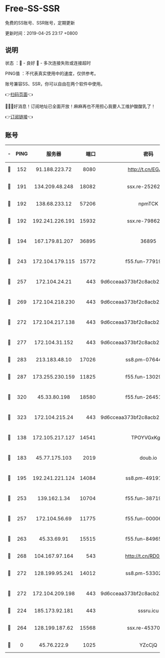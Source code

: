 # Free-SS-SSR

免费的SS账号、SSR账号，定期更新

更新时间：2019-04-25 23:17 +0800

## 说明

状态     ：🙂 - 良好 🙁 - 多次连接失败或连接超时

PING值   ：不代表真实使用中的速度，仅供参考。

账号兼容SS、SSR，你可以自由在两个软件中使用。

👉[扫码页面](https://liesauer.github.io/Free-SS-SSR/)👈

🎉🎉🎉好消息！订阅地址已全面开放！麻麻再也不用担心我要人工维护酸酸乳了！

👉[订阅链接](https://www.liesauer.net/yogurt/subscribe?ACCESS_TOKEN=DAYxR3mMaZAsaqUb)👈

## 账号

|-|PING|服务器|端口|密码|加密方式|区域|
|:----:|:----:|:-----:|-----:|:----:|:----:|:----:|
|🙂|152|91.188.223.72|8080|http://t.cn/EGJIyrl|rc4-md5|RU|
|🙂|191|134.209.48.248|18082|ssx.re-25262818|aes-256-cfb|US|
|🙂|192|138.68.233.12|57206|npmTCK|rc4-md5|US|
|🙂|192|192.241.226.191|15932|ssx.re-79862247|aes-256-cfb|US|
|🙂|194|167.179.81.207|36895|36895|aes-256-cfb|JP|
|🙂|243|172.104.179.115|15772|f55.fun-77919425|aes-256-cfb|SG|
|🙂|257|172.104.24.21|443|9d6cceaa373bf2c8acb22e60b6a58be6|aes-256-cfb|US|
|🙂|269|172.104.218.230|443|9d6cceaa373bf2c8acb22e60b6a58be6|aes-256-cfb|US|
|🙂|272|172.104.217.138|443|9d6cceaa373bf2c8acb22e60b6a58be6|aes-256-cfb|US|
|🙂|277|172.104.31.152|443|9d6cceaa373bf2c8acb22e60b6a58be6|aes-256-cfb|US|
|🙂|283|213.183.48.10|17026|ss8.pm-07644658|rc4-md5|RU|
|🙂|287|173.255.230.159|11825|f55.fun-13029345|aes-256-cfb|US|
|🙂|320|45.33.80.198|18580|f55.fun-26451739|aes-256-cfb|US|
|🙂|323|172.104.215.24|443|9d6cceaa373bf2c8acb22e60b6a58be6|aes-256-cfb|US|
|🙂|138|172.105.217.127|14541|TPOYVGxKglpi|aes-256-cfb|JP|
|🙂|183|45.77.175.103|2019|doub.io|aes-128-ctr|SG|
|🙂|195|192.241.221.124|14084|ss8.pm-49191647|aes-256-cfb|US|
|🙂|253|139.162.1.34|10704|f55.fun-38719730|aes-256-cfb|SG|
|🙂|257|172.104.56.69|11775|f55.fun-00006496|aes-256-cfb|SG|
|🙂|263|45.33.69.91|15515|f55.fun-84965804|aes-256-cfb|US|
|🙂|268|104.167.97.164|543|http://t.cn/RD0D7sx|rc4-md5|CA|
|🙂|272|128.199.95.241|14012|ss8.pm-53302333|aes-256-cfb|SG|
|🙂|272|172.104.209.198|443|9d6cceaa373bf2c8acb22e60b6a58be6|aes-256-cfb|US|
|🙁|224|185.173.92.181|443|sssru.icu|rc4-md5|RU|
|🙁|264|128.199.187.62|15568|ssx.re-45370226|aes-256-cfb|SG|
|🙁|0|45.76.222.9|1025|YZcCjQ|rc4-md5|JP|
